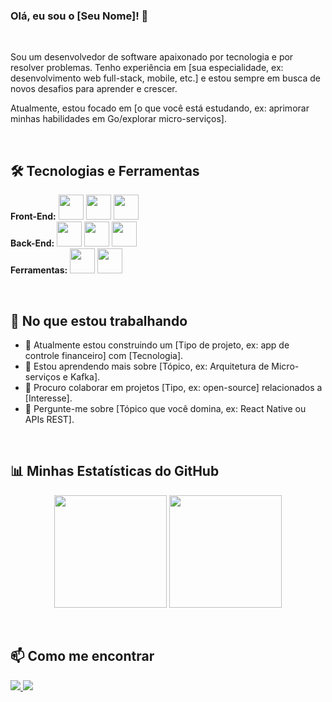 ### Olá, eu sou o [Seu Nome]! 👋

<br>

<p>
  Sou um desenvolvedor de software apaixonado por tecnologia e por resolver problemas. Tenho experiência em [sua especialidade, ex: desenvolvimento web full-stack, mobile, etc.] e estou sempre em busca de novos desafios para aprender e crescer.
</p>
<p>
  Atualmente, estou focado em [o que você está estudando, ex: aprimorar minhas habilidades em Go/explorar micro-serviços].
</p>

<br>

## 🛠️ Tecnologias e Ferramentas

<p>
  <strong>Front-End:</strong>
  <img src="https://cdn.jsdelivr.net/gh/devicons/devicon/icons/javascript/javascript-original.svg" width="40" height="40" />
  <img src="https://cdn.jsdelivr.net/gh/devicons/devicon/icons/typescript/typescript-original.svg" width="40" height="40" />
  <img src="https://cdn.jsdelivr.net/gh/devicons/devicon/icons/react/react-original.svg" width="40" height="40" />
  
  <br>
  <strong>Back-End:</strong>
  <img src="https://cdn.jsdelivr.net/gh/devicons/devicon/icons/nodejs/nodejs-original.svg" width="40" height="40" />
  <img src="https://cdn.jsdelivr.net/gh/devicons/devicon/icons/python/python-original.svg" width="40" height="40" />
  <img src="https://cdn.jsdelivr.net/gh/devicons/devicon/icons/docker/docker-original.svg" width="40" height="40" />
  
  <br>
  <strong>Ferramentas:</strong>
  <img src="https://cdn.jsdelivr.net/gh/devicons/devicon/icons/git/git-original.svg" width="40" height="40" />
  <img src="https://cdn.jsdelivr.net/gh/devicons/devicon/icons/vscode/vscode-original.svg" width="40" height="40" />
</p>

<br>

## 🌱 No que estou trabalhando

* 🚀 Atualmente estou construindo um [Tipo de projeto, ex: app de controle financeiro] com [Tecnologia].
* 🌱 Estou aprendendo mais sobre [Tópico, ex: Arquitetura de Micro-serviços e Kafka].
* 👯 Procuro colaborar em projetos [Tipo, ex: open-source] relacionados a [Interesse].
* 💬 Pergunte-me sobre [Tópico que você domina, ex: React Native ou APIs REST].

<br>

## 📊 Minhas Estatísticas do GitHub

<p align="center">
  <img height="180em" src="https://github-readme-stats.vercel.app/api?username=SEU-USERNAME&show_icons=true&theme=dracula&include_all_commits=true&count_private=true"/>
  <img height="180em" src="https://github-readme-stats.vercel.app/api/top-langs/?username=SEU-USERNAME&layout=compact&langs_count=7&theme=dracula"/>
</p>

<br>

## 📫 Como me encontrar

<p>
  <a href="mailto:SEU-EMAIL@gmail.com">
    <img src="https://img.shields.io/badge/Gmail-D14836?style=for-the-badge&logo=gmail&logoColor=white" />
  </a>
  <a href="https://www.linkedin.com/in/SEU-LINKEDIN/">
    <img src="https://img.shields.io/badge/LinkedIn-0077B5?style=for-the-badge&logo=linkedin&logoColor=white" />
  </a>
  </p>
